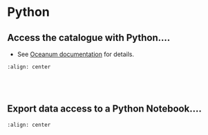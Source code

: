 # Python

## Access the catalogue with Python....
- See [Oceanum documentation](https://docs.oceanum.io/) for details.
 
```{image} python_jupyter.png
:align: center
```
<br>
<br>

 
## Export data access to a Python Notebook....
```{image} python_notebook.png
:align: center
```
<br>
<br>
